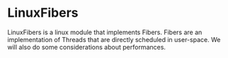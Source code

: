 # LinuxFibers

LinuxFibers is a linux module that implements Fibers.
Fibers are an implementation of Threads that are directly scheduled in
user-space. We will also do some considerations about performances.
